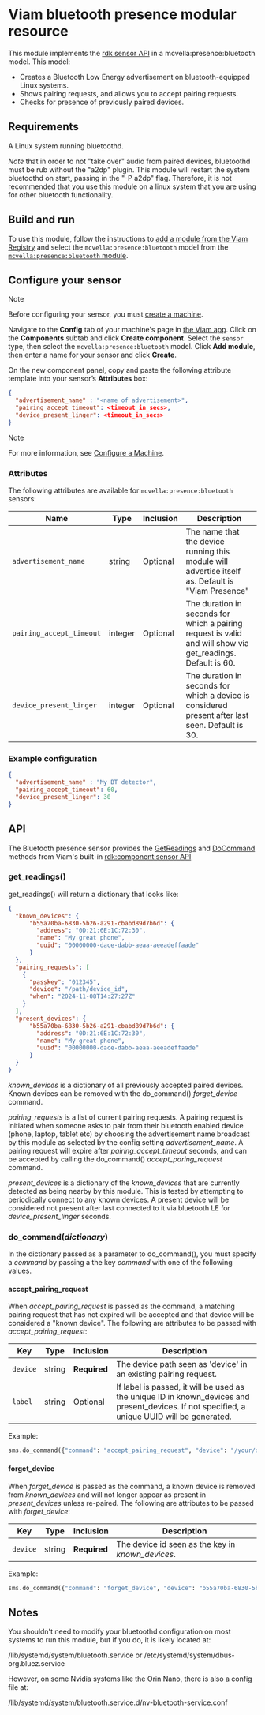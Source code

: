 # Viam bluetooth presence modular resource

This module implements the [rdk sensor API](https://github.com/rdk/sensor-api) in a mcvella:presence:bluetooth model.
This model:

* Creates a Bluetooth Low Energy advertisement on bluetooth-equipped Linux systems.
* Shows pairing requests, and allows you to accept pairing requests.
* Checks for presence of previously paired devices.

## Requirements

A Linux system running bluetoothd.

*Note* that in order to not "take over" audio from paired devices, bluetoothd must be rub without the "a2dp" plugin.
This module will restart the system bluetoothd on start, passing in the "-P a2dp" flag.
Therefore, it is not recommended that you use this module on a linux system that you are using for other bluetooth functionality.

## Build and run

To use this module, follow the instructions to [add a module from the Viam Registry](https://docs.viam.com/registry/configure/#add-a-modular-resource-from-the-viam-registry) and select the `mcvella:presence:bluetooth` model from the [`mcvella:presence:bluetooth` module](https://app.viam.com/module/rdk/mcvella:presence:bluetooth).

## Configure your sensor

> [!NOTE]  
> Before configuring your sensor, you must [create a machine](https://docs.viam.com/manage/fleet/machines/#add-a-new-machine).

Navigate to the **Config** tab of your machine's page in [the Viam app](https://app.viam.com/).
Click on the **Components** subtab and click **Create component**.
Select the `sensor` type, then select the `mcvella:presence:bluetooth` model.
Click **Add module**, then enter a name for your sensor and click **Create**.

On the new component panel, copy and paste the following attribute template into your sensor’s **Attributes** box:

```json
{
  "advertisement_name" : "<name of advertisement>",
  "pairing_accept_timeout": <timeout_in_secs>,
  "device_present_linger": <timeout_in_secs>
}
```

> [!NOTE]  
> For more information, see [Configure a Machine](https://docs.viam.com/manage/configuration/).

### Attributes

The following attributes are available for `mcvella:presence:bluetooth` sensors:

| Name | Type | Inclusion | Description |
| ---- | ---- | --------- | ----------- |
| `advertisement_name` | string | Optional | The name that the device running this module will advertise itself as.  Default is "Viam Presence"  |
| `pairing_accept_timeout` | integer | Optional |  The duration in seconds for which a pairing request is valid and will show via get_readings. Default is 60. |
| `device_present_linger` | integer | Optional |  The duration in seconds for which a device is considered present after last seen. Default is 30. |

### Example configuration

```json
{
  "advertisement_name" : "My BT detector",
  "pairing_accept_timeout": 60,
  "device_present_linger": 30
}
```

## API

The Bluetooth presence sensor provides the [GetReadings](https://docs.viam.com/components/sensor/#getreadings) and [DoCommand](https://docs.viam.com/components/sensor/#docommand) methods from Viam's built-in [rdk:component:sensor API](https://docs.viam.com/components/sensor/)

### get_readings()

get_readings() will return a dictionary that looks like:

``` JSON
{
  "known_devices": {
      "b55a70ba-6830-5b26-a291-cbabd89d7b6d": {
        "address": "0D:21:6E:1C:72:30",
        "name": "My great phone",
        "uuid": "00000000-dace-dabb-aeaa-aeeadeffaade"
      }
  },
  "pairing_requests": [
    {
      "passkey": "012345",
      "device": "/path/device_id",
      "when": "2024-11-08T14:27:27Z"
    }
  ],
  "present_devices": {
      "b55a70ba-6830-5b26-a291-cbabd89d7b6d": {
        "address": "0D:21:6E:1C:72:30",
        "name": "My great phone",
        "uuid": "00000000-dace-dabb-aeaa-aeeadeffaade"
      }
  }
}
```

*known_devices* is a dictionary of all previously accepted paired devices.
Known devices can be removed with the do_command() *forget_device* command.

*pairing_requests* is a list of current pairing requests.
A pairing request is initiated when someone asks to pair from their bluetooth enabled device (phone, laptop, tablet etc) by choosing the advertisement name broadcast by this module as selected by the config setting *advertisement_name*.
A pairing request will expire after *pairing_accept_timeout* seconds, and can be accepted by calling the do_command() *accept_paring_request* command.

*present_devices* is a dictionary of the *known_devices* that are currently detected as being nearby by this module.
This is tested by attempting to periodically connect to any known devices.
A present device will be considered not present after last connected to it via bluetooth LE for *device_present_linger* seconds.

### do_command(*dictionary*)

In the dictionary passed as a parameter to do_command(), you must specify a *command* by passing a the key *command* with one of the following values.

#### accept_pairing_request

When *accept_pairing_request* is passed as the command, a matching pairing request that has not expired will be accepted and that device will be considered a "known device".
The following are attributes to be passed with *accept_pairing_request*:

| Key | Type | Inclusion | Description |
| ---- | ---- | --------- | ----------- |
| `device` | string | **Required** |  The device path seen as 'device' in an existing pairing request. |
| `label` | string | Optional |  If label is passed, it will be used as the unique ID in known_devices and present_devices. If not specified, a unique UUID will be generated. |

Example:

```python
sms.do_command({"command": "accept_pairing_request", "device": "/your/device/path"})
```

#### forget_device

When *forget_device* is passed as the command, a known device is removed from *known_devices* and will not longer appear as present in *present_devices* unless re-paired.
The following are attributes to be passed with *forget_device*:

| Key | Type | Inclusion | Description |
| ---- | ---- | --------- | ----------- |
| `device` | string | **Required** |  The device id seen as the key in *known_devices*. |

Example:

```python
sms.do_command({"command": "forget_device", "device": "b55a70ba-6830-5b26-a291-cbabd89d7b6d"})
```

## Notes

You shouldn't need to modify your bluetoothd configuration on most systems to run this module, but if you do, it is likely located at:

/lib/systemd/system/bluetooth.service or /etc/systemd/system/dbus-org.bluez.service

However, on some Nvidia systems like the Orin Nano, there is also a config file at:

/lib/systemd/system/bluetooth.service.d/nv-bluetooth-service.conf
